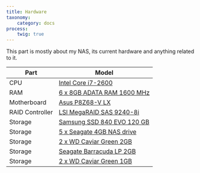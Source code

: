 ```yaml
---
title: Hardware
taxonomy:
    category: docs
process:
	twig: true
---
```


This part is mostly about my NAS, its current hardware and anything related to it.

|Part|Model|
|----|-----|
|CPU|[Intel Core i7-2600](http://ark.intel.com/products/52213/Intel-Core-i7-2600-Processor-8M-Cache-up-to-3_80-GHz)|
|RAM|[6 x 8GB ADATA RAM 1600 MHz](http://www.ncix.com/detail/adata-xpg-v1-0-16gb-ddr3-1600-aa-93608.htm)|
|Motherboard|[Asus P8Z68-V LX](https://www.asus.com/Motherboards/P8Z68V_LX/)|
|RAID Controller|[LSI MegaRAID SAS 9240-8i](http://www.avagotech.com/products/server-storage/raid-controllers/megaraid-sas-9240-8i)|
|Storage|[Samsung SSD 840 EVO 120 GB](http://www.samsung.com/global/business/semiconductor/minisite/SSD/global/html/ssd840evo/overview.html)|
|Storage|[5 x Seagate 4GB NAS drive](http://www.seagate.com/www-content/product-content/nas-fam/nas-hdd/_shared/docs/nas-hdd-8tb-ds1789-5-1510DS1789-5-1510CA-en_CA.pdf)|
|Storage|[2 x WD Caviar Green 2GB](http://www.wdc.com/wdproducts/library/SpecSheet/ENG/2879-701229.pdf)|
|Storage|[Seagate Barracuda LP 2GB](http://www.seagate.com/docs/pdf/datasheet/disc/ds_barracuda_lp.pdf)|
|Storage|[2 x WD Caviar Green 1GB](http://www.wdc.com/wdproducts/library/SpecSheet/ENG/2879-701229.pdf)|